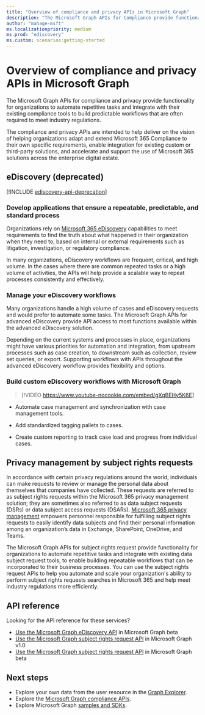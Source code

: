 ```yaml
---
title: "Overview of compliance and privacy APIs in Microsoft Graph"
description: "The Microsoft Graph APIs for Compliance provide functionality for organizations to automate repetitive tasks and integrate with their existing compliance tools to build predictable workflows that are often required to meet industry regulations."
author: "mahage-msft"
ms.localizationpriority: medium
ms.prod: "ediscovery"
ms.custom: scenarios:getting-started
---
```


# Overview of compliance and privacy APIs in Microsoft Graph

The Microsoft Graph APIs for compliance and privacy provide functionality for organizations to automate repetitive tasks and integrate with their existing compliance tools to build predictable workflows that are often required to meet industry regulations.

The compliance and privacy APIs are intended to help deliver on the vision of helping organizations adapt and extend Microsoft 365 Compliance to their own specific requirements, enable integration for existing custom or third-party solutions, and accelerate and support the use of Microsoft 365 solutions across the enterprise digital estate.

## eDiscovery (deprecated)
[!INCLUDE [ediscovery-api-deprecation](../api-reference/includes/ediscovery-api-deprecation.md)]
### Develop applications that ensure a repeatable, predictable, and standard process

Organizations rely on [Microsoft 365 eDiscovery](/microsoft-365/compliance/ediscovery?view=o365-worldwide&preserve-view=true) capabilities to meet requirements to find the truth about what happened in their organization when they need to, based on internal or external requirements such as litigation, investigation, or regulatory compliance.

In many organizations, eDiscovery workflows are frequent, critical, and high volume. In the cases where there are common repeated tasks or a high volume of activities, the APIs will help provide a scalable way to repeat processes consistently and effectively.

### Manage your eDiscovery workflows

Many organizations handle a high volume of cases and eDiscovery requests and would prefer to automate some tasks. The  Microsoft Graph APIs for advanced eDiscovery provide API access to most functions available within the advanced eDiscovery solution.

Depending on the current systems and processes in place, organizations might have various priorities for automation and integration, from upstream processes such as case creation, to downstream such as collection, review set queries, or export. Supporting workflows with APIs throughout the advanced eDiscovery workflow provides flexibility and options.

### Build custom eDiscovery workflows with Microsoft Graph

> [!VIDEO https://www.youtube-nocookie.com/embed/gXqBEHy5K6E]

- Automate case management and synchronization with case management tools.

- Add standardized tagging pallets to cases.

- Create custom reporting to track case load and progress from individual cases.

## Privacy management by subject rights requests

In accordance with certain privacy regulations around the world, individuals can make requests to review or manage the personal data about themselves that companies have collected. These requests are referred to as subject rights requests within the Microsoft 365 privacy management solution; they are sometimes also referred to as data subject requests (DSRs) or data subject access requests (DSARs). [Microsoft 365 privacy management](/privacy/solutions/privacymanagement/privacy-management?view=o365-worldwide&preserve-view=true) empowers personnel responsible for fulfilling subject rights requests to easily identify data subjects and find their personal information among an organization’s data in Exchange, SharePoint, OneDrive, and Teams. 

The Microsoft Graph APIs for subject rights request provide functionality for organizations to automate repetitive tasks and integrate with existing data subject request tools, to enable building repeatable workflows that can be incorporated to their business processes. You can use the subject rights request APIs to help you automate and scale your organization's ability to perform subject rights requests searches in Microsoft 365 and help meet industry regulations more efficiently.

## API reference

Looking for the API reference for these services?
- [Use the Microsoft Graph eDiscovery API](/graph/api/resources/ediscovery-ediscoveryapioverview?view=graph-rest-beta&preserve-view=true) in Microsoft Graph beta
- [Use the Microsoft Graph subject rights request API](/graph/api/resources/subjectrightsrequest-subjectrightsrequestapioverview) in Microsoft Graph v1.0
- [Use the Microsoft Graph subject rights request API](/graph/api/resources/subjectrightsrequest-subjectrightsrequestapioverview?view=graph-rest-beta&preserve-view=true) in Microsoft Graph beta

## Next steps

- Explore your own data from the user resource in the [Graph Explorer](https://developer.microsoft.com/graph/graph-explorer).
- Explore the [Microsoft Graph compliance APIs](/graph/api/resources/complianceapioverview).
- Explore Microsoft Graph [samples and SDKs](https://developer.microsoft.com/graph/gallery/?filterBy=Samples,SDKs).
